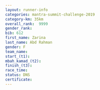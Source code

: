 ```yaml
---
layout: runner-info 
categories: mantra-summit-challenge-2019 
category-km: 35km 
overall_rank:  9999
gender_rank: 
bib: 612
first_name: Zarina
last_name: Abd Rahman
gender: F
team_name: 
start_(t1): 
mbah_kamad_(t2): 
finish_(t3): 
race_time: 
status: DNS
certificate: 
---
```


